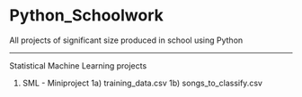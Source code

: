 # Python_Schoolwork
All projects of significant size produced in school using Python


----------------------------------------------------------------
Statistical Machine Learning projects
1. SML - Miniproject
1a) training_data.csv
1b) songs_to_classify.csv
